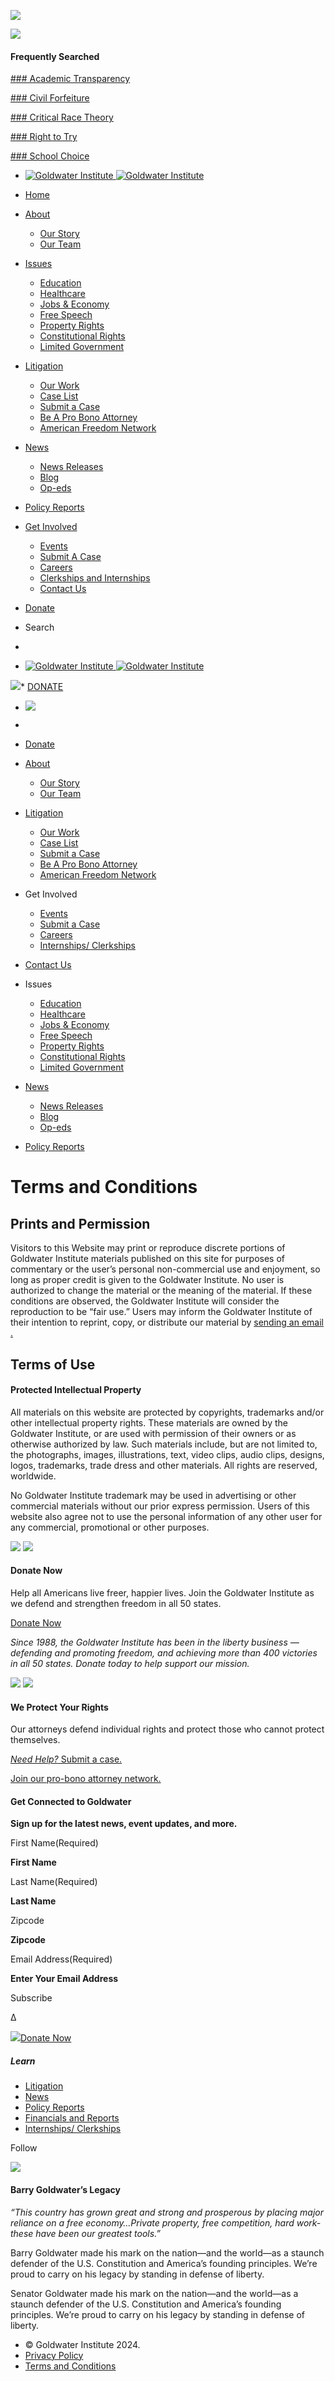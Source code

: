 ![](https://www.facebook.com/tr?id=2486930338255482&ev=PageView&noscript=1)    

 ![](https://www.goldwaterinstitute.org/wp-content/themes/mybizniche/assets/img/icn-magnifier.png)

#### Frequently Searched

[### Academic Transparency](https://www.goldwaterinstitute.org/?s=Academic+Transparency)

[### Civil Forfeiture](https://www.goldwaterinstitute.org/?s=Civil+Forfeiture)

[### Critical Race Theory](https://www.goldwaterinstitute.org/?s=Critical+Race+Theory)

[### Right to Try](https://www.goldwaterinstitute.org/?s=Right+to+Try)

[### School Choice](https://www.goldwaterinstitute.org/?s=School+Choice)

*  [![Goldwater Institute](https://www.goldwaterinstitute.org/wp-content/themes/mybizniche/assets/img/logo.svg) ![Goldwater Institute](https://www.goldwaterinstitute.org/wp-content/themes/mybizniche/assets/img/logo-white.svg)](https://www.goldwaterinstitute.org/)

* [Home](https://www.goldwaterinstitute.org/)
* [About](https://www.goldwaterinstitute.org/about/)
    * [Our Story](https://www.goldwaterinstitute.org/about/)
    * [Our Team](https://www.goldwaterinstitute.org/about/our-team/)
* [Issues](#)
    * [Education](https://www.goldwaterinstitute.org/issues/education/)
    * [Healthcare](https://www.goldwaterinstitute.org/issues/healthcare/)
    * [Jobs & Economy](https://www.goldwaterinstitute.org/issues/jobs-economy/)
    * [Free Speech](https://www.goldwaterinstitute.org/issues/free-speech/)
    * [Property Rights](https://www.goldwaterinstitute.org/issues/property-rights/)
    * [Constitutional Rights](https://www.goldwaterinstitute.org/issues/constitutional-rights/)
    * [Limited Government](https://www.goldwaterinstitute.org/issues/limited-government/)
* [Litigation](https://www.goldwaterinstitute.org/litigation/)
    * [Our Work](https://www.goldwaterinstitute.org/litigation/)
    * [Case List](https://www.goldwaterinstitute.org/litigation/our-cases/)
    * [Submit a Case](https://www.goldwaterinstitute.org/submit-a-case/)
    * [Be A Pro Bono Attorney](https://www.goldwaterinstitute.org/litigation/be-a-pro-bono-attorney/)
    * [American Freedom Network](https://www.goldwaterinstitute.org/litigation/be-a-pro-bono-attorney/)
* [News](https://www.goldwaterinstitute.org/news/)
    * [News Releases](https://www.goldwaterinstitute.org/news/)
    * [Blog](https://www.goldwaterinstitute.org/blog/)
    * [Op-eds](https://www.goldwaterinstitute.org/op-eds/)
* [Policy Reports](https://www.goldwaterinstitute.org/policy-reports/)
* [Get Involved](#)
    * [Events](https://www.goldwaterinstitute.org/events)
    * [Submit A Case](https://www.goldwaterinstitute.org/submit-a-case/)
    * [Careers](https://www.goldwaterinstitute.org/careers/)
    * [Clerkships and Internships](https://www.goldwaterinstitute.org/clerkships-and-internships/)
    * [Contact Us](https://www.goldwaterinstitute.org/contact/)
* [Donate](https://www.goldwaterinstitute.org/donate/)
* Search

* [](javascript:void(0))
*   [![Goldwater Institute](https://www.goldwaterinstitute.org/wp-content/themes/mybizniche/assets/img/logo-white.svg) ![Goldwater Institute](https://www.goldwaterinstitute.org/wp-content/themes/mybizniche/assets/img/logo.svg)](https://www.goldwaterinstitute.org/)

![](https://www.goldwaterinstitute.org/wp-content/themes/mybizniche/assets/img/icon-search-global--white.png)* [DONATE](https://www.goldwaterinstitute.org/donate/)

* [![](https://www.goldwaterinstitute.org/wp-content/themes/mybizniche/assets/img/logo-mobile.svg)](https://www.goldwaterinstitute.org/)
* [](javascript:void(0))

* [Donate](https://www.goldwaterinstitute.org/donate/)

* [About](https://www.goldwaterinstitute.org/about/)
    * [Our Story](https://www.goldwaterinstitute.org/about/)
    * [Our Team](https://www.goldwaterinstitute.org/about/our-team/)
* [Litigation](https://www.goldwaterinstitute.org/litigation/)
    * [Our Work](https://www.goldwaterinstitute.org/litigation/)
    * [Case List](https://www.goldwaterinstitute.org/litigation/our-cases/)
    * [Submit a Case](https://www.goldwaterinstitute.org/submit-a-case/)
    * [Be A Pro Bono Attorney](https://www.goldwaterinstitute.org/litigation/be-a-pro-bono-attorney/)
    * [American Freedom Network](https://www.goldwaterinstitute.org/litigation/be-a-pro-bono-attorney/)
* Get Involved
    * [Events](https://www.goldwaterinstitute.org/events/)
    * [Submit a Case](https://www.goldwaterinstitute.org/submit-a-case/)
    * [Careers](https://www.goldwaterinstitute.org/careers/)
    * [Internships/ Clerkships](https://www.goldwaterinstitute.org/clerkships-and-internships/)

* [Contact Us](https://www.goldwaterinstitute.org/contact/)

* Issues
    * [Education](https://www.goldwaterinstitute.org/issues/education/)
    * [Healthcare](https://www.goldwaterinstitute.org/issues/healthcare/)
    * [Jobs & Economy](https://www.goldwaterinstitute.org/issues/jobs-economy/)
    * [Free Speech](https://www.goldwaterinstitute.org/issues/free-speech/)
    * [Property Rights](https://www.goldwaterinstitute.org/issues/property-rights/)
    * [Constitutional Rights](https://www.goldwaterinstitute.org/issues/constitutional-rights/)
    * [Limited Government](https://www.goldwaterinstitute.org/issues/limited-government/)
* [News](https://www.goldwaterinstitute.org/news/)
    * [News Releases](https://www.goldwaterinstitute.org/news/)
    * [Blog](https://www.goldwaterinstitute.org/blog/)
    * [Op-eds](https://www.goldwaterinstitute.org/op-eds/)
* [Policy Reports](https://www.goldwaterinstitute.org/policy-reports/)

Terms and Conditions
====================

Prints and Permission
---------------------

Visitors to this Website may print or reproduce discrete portions of Goldwater Institute materials published on this site for purposes of commentary or the user’s personal non-commercial use and enjoyment, so long as proper credit is given to the Goldwater Institute. No user is authorized to change the material or the meaning of the material. If these conditions are observed, the Goldwater Institute will consider the reproduction to be “fair use.” Users may inform the Goldwater Institute of their intention to reprint, copy, or distribute our material by [sending an email​.](mailto:mkelley@goldwaterinstitute.org)

Terms of Use
------------

#### Protected Intellectual Property

All materials on this website are protected by copyrights, trademarks and/or other intellectual property rights. These materials are owned by the Goldwater Institute, or are used with permission of their owners or as otherwise authorized by law. Such materials include, but are not limited to, the photographs, images, illustrations, text, video clips, audio clips, designs, logos, trademarks, trade dress and other materials. All rights are reserved, worldwide.

No Goldwater Institute trademark may be used in advertising or other commercial materials without our prior express permission. Users of this website also agree not to use the personal information of any other user for any commercial, promotional or other purposes.

 ![](https://www.goldwaterinstitute.org/wp-content/themes/mybizniche/assets/img/cta-1.jpg) ![](https://www.goldwaterinstitute.org/wp-content/themes/mybizniche/assets/img/cta-mobile-1--new.jpg)

#### Donate Now

Help all Americans live freer, happier lives. Join the Goldwater Institute as we defend and strengthen freedom in all 50 states.

[Donate Now](https://www.goldwaterinstitute.org/donate/)

_Since 1988, the Goldwater Institute has been in the liberty business — defending and promoting freedom, and achieving more than 400 victories in all 50 states. Donate today to help support our mission._

 ![](https://www.goldwaterinstitute.org/wp-content/themes/mybizniche/assets/img/cta-2.jpg) ![](https://www.goldwaterinstitute.org/wp-content/themes/mybizniche/assets/img/cta-mobile-2.jpg)

#### We Protect Your Rights

Our attorneys defend individual rights and protect those who cannot protect themselves.

[_Need Help?_ Submit a case.](https://www.goldwaterinstitute.org/submit-a-case/)

[Join our pro-bono attorney network.](https://www.goldwaterinstitute.org/litigation/be-a-pro-bono-attorney/)

#### Get Connected to Goldwater

**Sign up for the latest news, event updates, and more.**

First Name(Required)

**First Name**

Last Name(Required)

**Last Name**

Zipcode

**Zipcode**

Email Address(Required)

**Enter Your Email Address**

Subscribe         

Δ

 [![](https://www.goldwaterinstitute.org/wp-content/themes/mybizniche/assets/img/logo-large.png)](https://www.goldwaterinstitute.org/)[Donate Now](https://www.goldwaterinstitute.org/donate/)

##### Learn

* [Litigation](https://www.goldwaterinstitute.org/litigation/)
* [News](https://www.goldwaterinstitute.org/news/)
* [Policy Reports](https://www.goldwaterinstitute.org/policy-reports/)
* [Financials and Reports](https://www.goldwaterinstitute.org/financials-reports/)
* [Internships/ Clerkships](https://www.goldwaterinstitute.org/clerkships-and-internships/)

Follow[](https://www.facebook.com/GoldwaterInstitute?ref=ts)[](https://twitter.com/GoldwaterInst)[](https://www.youtube.com/user/GoldwaterInstitute)

![](https://www.goldwaterinstitute.org/wp-content/themes/mybizniche/assets/img/senator.jpg)

#### Barry Goldwater’s Legacy

_“This country has grown great and strong and prosperous by placing major reliance on a free economy…Private property, free competition, hard work-these have been our greatest tools.”_

Barry Goldwater made his mark on the nation—and the world—as a staunch defender of the U.S. Constitution and America’s founding principles. We’re proud to carry on his legacy by standing in defense of liberty.

Senator Goldwater made his mark on the nation—and the world—as a staunch defender of the U.S. Constitution and America’s founding principles. We’re proud to carry on his legacy by standing in defense of liberty.

* © Goldwater Institute 2024.
* [Privacy Policy](https://www.goldwaterinstitute.org/privacy-policy/)
* [Terms and Conditions](https://www.goldwaterinstitute.org/terms-and-conditions/)